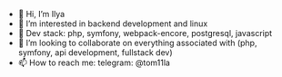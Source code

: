 - 👋 Hi, I’m Ilya
- 👀 I’m interested in backend development and linux
- 🌱 Dev stack: php, symfony, webpack-encore, postgresql, javascript
- 💞️ I’m looking to collaborate on everything associated with (php, symfony, api development, fullstack dev)
- 📫 How to reach me: telegram: @tom11la
